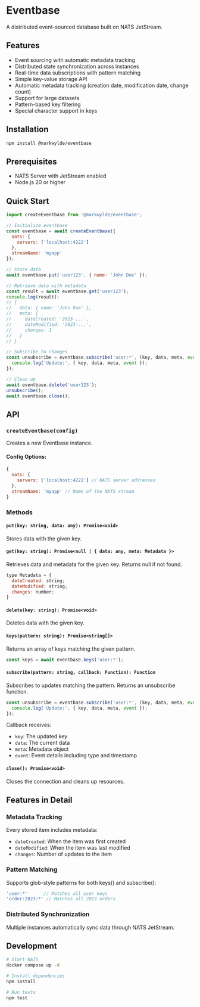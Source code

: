 # Eventbase
A distributed event-sourced database built on NATS JetStream.

## Features
- Event sourcing with automatic metadata tracking
- Distributed state synchronization across instances
- Real-time data subscriptions with pattern matching
- Simple key-value storage API
- Automatic metadata tracking (creation date, modification date, change count)
- Support for large datasets
- Pattern-based key filtering
- Special character support in keys

## Installation
```bash
npm install @markwylde/eventbase
```

## Prerequisites
- NATS Server with JetStream enabled
- Node.js 20 or higher

## Quick Start
```javascript
import createEventbase from '@markwylde/eventbase';

// Initialize eventbase
const eventbase = await createEventbase({
  nats: {
    servers: ['localhost:4222']
  },
  streamName: 'myapp'
});

// Store data
await eventbase.put('user123', { name: 'John Doe' });

// Retrieve data with metadata
const result = await eventbase.get('user123');
console.log(result);
// {
//   data: { name: 'John Doe' },
//   meta: {
//     dateCreated: '2023-...',
//     dateModified: '2023-...',
//     changes: 1
//   }
// }

// Subscribe to changes
const unsubscribe = eventbase.subscribe('user:*', (key, data, meta, event) => {
  console.log('Update:', { key, data, meta, event });
});

// Clean up
await eventbase.delete('user123');
unsubscribe();
await eventbase.close();
```

## API

### `createEventbase(config)`
Creates a new Eventbase instance.

#### Config Options:
```javascript
{
  nats: {
    servers: ['localhost:4222'] // NATS server addresses
  },
  streamName: 'myapp' // Name of the NATS stream
}
```

### Methods

#### `put(key: string, data: any): Promise<void>`
Stores data with the given key.

#### `get(key: string): Promise<null | { data: any, meta: Metadata }>`
Retrieves data and metadata for the given key. Returns null if not found.
```javascript
type Metadata = {
  dateCreated: string;
  dateModified: string;
  changes: number;
}
```

#### `delete(key: string): Promise<void>`
Deletes data with the given key.

#### `keys(pattern: string): Promise<string[]>`
Returns an array of keys matching the given pattern.
```javascript
const keys = await eventbase.keys('user:*');
```

#### `subscribe(pattern: string, callback: Function): Function`
Subscribes to updates matching the pattern. Returns an unsubscribe function.
```javascript
const unsubscribe = eventbase.subscribe('user:*', (key, data, meta, event) => {
  console.log('Update:', { key, data, meta, event });
});
```
Callback receives:
- `key`: The updated key
- `data`: The current data
- `meta`: Metadata object
- `event`: Event details including type and timestamp

#### `close(): Promise<void>`
Closes the connection and cleans up resources.

## Features in Detail

### Metadata Tracking
Every stored item includes metadata:
- `dateCreated`: When the item was first created
- `dateModified`: When the item was last modified
- `changes`: Number of updates to the item

### Pattern Matching
Supports glob-style patterns for both keys() and subscribe():
```javascript
'user:*'      // Matches all user keys
'order:2023:*' // Matches all 2023 orders
```

### Distributed Synchronization
Multiple instances automatically sync data through NATS JetStream.

## Development
```bash
# Start NATS
docker compose up -d

# Install dependencies
npm install

# Run tests
npm test
```
